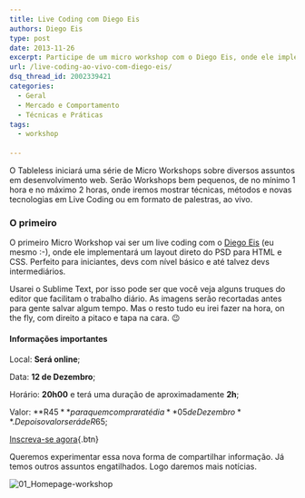 ```yaml
---
title: Live Coding com Diego Eis
authors: Diego Eis
type: post
date: 2013-11-26
excerpt: Participe de um micro workshop com o Diego Eis, onde ele implementará ao vivo um layout direto do PSD.
url: /live-coding-ao-vivo-com-diego-eis/
dsq_thread_id: 2002339421
categories:
  - Geral
  - Mercado e Comportamento
  - Técnicas e Práticas
tags:
  - workshop

---
```

O Tableless iniciará uma série de Micro Workshops sobre diversos assuntos em desenvolvimento web. Serão Workshops bem pequenos, de no mínimo 1 hora e no máximo 2 horas, onde iremos mostrar técnicas, métodos e novas tecnologias em Live Coding ou em formato de palestras, ao vivo.

### O primeiro

O primeiro Micro Workshop vai ser um live coding com o [Diego Eis][1] (eu mesmo :-), onde ele implementará um layout direto do PSD para HTML e CSS. Perfeito para iniciantes, devs com nível básico e até talvez devs intermediários.

Usarei o Sublime Text, por isso pode ser que você veja alguns truques do editor que facilitam o trabalho diário. As imagens serão recortadas antes para gente salvar algum tempo. Mas o resto tudo eu irei fazer na hora, on the fly, com direito a pitaco e tapa na cara. 😉

#### Informações importantes

Local: **Será online**;
  
Data: **12 de Dezembro**;
  
Horário: **20h00** e terá uma duração de aproximadamente **2h**;
  
Valor: **R$45** para quem comprar até dia **05 de Dezembro**. Depois o valor será de R$65;

[Inscreva-se agora][2]{.btn}

Queremos experimentar essa nova forma de compartilhar informação. Já temos outros assuntos engatilhados. Logo daremos mais notícias.

<img src="https://raw.githubusercontent.com/diegoeis/tableless-static-images/master/2013/11/01_Homepage-workshop.jpg" alt="01_Homepage-workshop" width="800" height="1833" class="alignnone size-full wp-image-39808" srcset="uploads/2013/11/01_Homepage-workshop.jpg 800w, uploads/2013/11/01_Homepage-workshop-73x168.jpg 73w, uploads/2013/11/01_Homepage-workshop-135x310.jpg 135w" sizes="(max-width: 800px) 100vw, 800px" />

 [1]: http://about.me/diegoeis/
 [2]: http://bit.ly/primeiro-micro-workshop